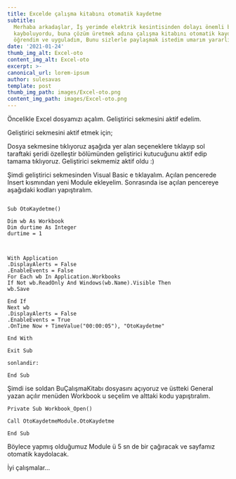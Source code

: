 ```yaml
---
title: Excelde çalışma kitabını otomatik kaydetme
subtitle: 
  Merhaba arkadaşlar, İş yerimde elektrik kesintisinden dolayı önemli bilgiler
  kayboluyordu, buna çözüm üretmek adına çalışma kitabını otomatik kaydetmeyi
  öğrendim ve uyguladım, Bunu sizlerle paylaşmak istedim umarım yararlı olur.
date: '2021-01-24'
thumb_img_alt: Excel-oto
content_img_alt: Excel-oto
excerpt: >-
canonical_url: lorem-ipsum
author: sulesavas
template: post
thumb_img_path: images/Excel-oto.png
content_img_path: images/Excel-oto.png
---
```


Öncelikle Excel dosyamızı açalım. Geliştirici sekmesini aktif edelim.

Geliştirici sekmesini aktif etmek için;

Dosya sekmesine tıklıyoruz aşağıda yer alan seçeneklere tıklayıp sol taraftaki şeridi özelleştir bölümünden geliştirici kutucuğunu aktif edip tamama tıklıyoruz. Geliştirici sekmemiz aktif oldu  :)

Şimdi geliştirici sekmesinden Visual Basic e tıklayalım. Açılan pencerede Insert kısmından yeni Module ekleyelim. Sonrasında ise açılan pencereye aşağıdaki kodları yapıştıralım.

```

Sub OtoKaydetme()

Dim wb As Workbook
Dim durtime As Integer
durtime = 1

    

With Application
.DisplayAlerts = False
.EnableEvents = False
For Each wb In Application.Workbooks
If Not wb.ReadOnly And Windows(wb.Name).Visible Then
wb.Save

End If
Next wb
.DisplayAlerts = False
.EnableEvents = True
.OnTime Now + TimeValue("00:00:05"), "OtoKaydetme"

End With

Exit Sub

sonlandir:

End Sub

```

Şimdi ise soldan BuÇalışmaKitabı dosyasını açıyoruz ve üstteki General yazan açılır menüden Workbook u seçelim ve alttaki kodu yapıştıralım.

```
Private Sub Workbook_Open()

Call OtoKaydetmeModule.OtoKaydetme

End Sub
```


Böylece yapmış olduğumuz Module ü 5 sn de bir çağıracak ve sayfamız otomatik kaydolacak.







İyi çalışmalar...
